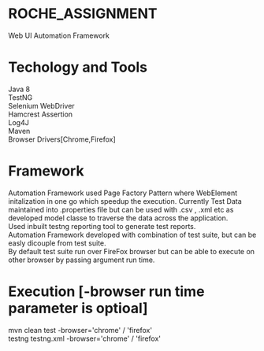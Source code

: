 # ROCHE_ASSIGNMENT
Web UI Automation Framework 

# Techology and Tools
Java 8\
TestNG\
Selenium WebDriver\
Hamcrest Assertion\
Log4J \
Maven\
Browser Drivers[Chrome,Firefox]

# Framework
Automation Framework used Page Factory Pattern where WebElement initalization in one go which speedup the execution. Currently Test Data maintained into .properties file but can be used with .csv , .xml etc as developed model classe to traverse the data across the application.\
Used inbuilt testng reporting tool to generate test reports.\
Automation Framework developed with combination of test suite, but can be easly dicouple from test suite.\
By default test suite run over FireFox browser but can be able to execute on other browser by passing argument run time.

# Execution [-browser run time parameter is optioal]
mvn clean test -browser='chrome' / 'firefox' \
testng testng.xml -browser='chrome' / 'firefox'
